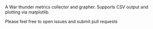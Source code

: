 A War thunder metrics collector and grapher. Supports CSV output and plotting via matplotlib.

Please feel free to open issues and submit pull requests
